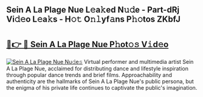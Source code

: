 ## Sein A La Plage Nue L𝚎a𝚔ed N𝚞𝚍e - Part-dRj Vi𝚍𝚎o L𝚎a𝚔s - H𝚘𝚝 O𝚗𝚕yf𝚊ns P𝚑𝚘tos ZKbfJ

# <h2><a href="http://kfenf7.oniu.top/?m=Sein+A+La+Plage+Nue">🔗👉 🔴 Sein A La Plage Nue P𝚑ot𝚘𝚜 V𝚒d𝚎o</a></h2>

[![Sein A La Plage Nue Nu𝚍e𝚜](https://i.imgur.com/0qMVB7G.gif)](http://kfenf7.oniu.top/?m=Sein+A+La+Plage+Nue)
Virtual performer and multimedia artist Sein A La Plage Nue, acclaimed for distributing dance and lifestyle inspiration through popular dance trends and brief films. Approachability and authenticity are the hallmarks of Sein A La Plage Nue's public persona, but the enigma of his private life continues to captivate the public's imagination.  
